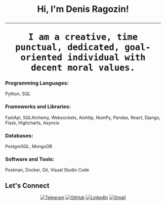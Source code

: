 <h1 align="center">
Hi, I'm Denis Ragozin!

<br/>

<hr/>
<samp>
I am a creative, time punctual, dedicated, goal-oriented individual with decent moral values.
</samp>


### Programming Languages:
Python, SQL

### Frameworks and Libraries:
FastApi, SQLAlchemy, Websockets, Aiohttp, NumPy, Pandas, React, Django, Flask, Highcharts, Asyncio

### Databases:
PostgreSQL, MongoDB

### Software and Tools:
Postman, Docker, Git, Visual Studio Code

## Let's Connect

<p align="center">
	<a href="https://t.me/bonbonbb" target="_blank"><img src="https://img.icons8.com/bubbles/50/telegram-app.png" alt="Telegram"/></a>
	<a href="https://github.com/ragozindenis" target="_blank"><img src="https://img.icons8.com/bubbles/50/000000/github.png" alt="GitHub"/></a>
	<a href="https://www.linkedin.com/in/ragozindenis/" target="_blank"><img src="https://img.icons8.com/bubbles/50/000000/linkedin.png" alt="LinkedIn"/></a>
	<a href="mailto:ragozin3dm@gmail.com" target="_blank"><img src="https://img.icons8.com/bubbles/50/000000/gmail.png" alt="Gmail"/></a>
</p>
